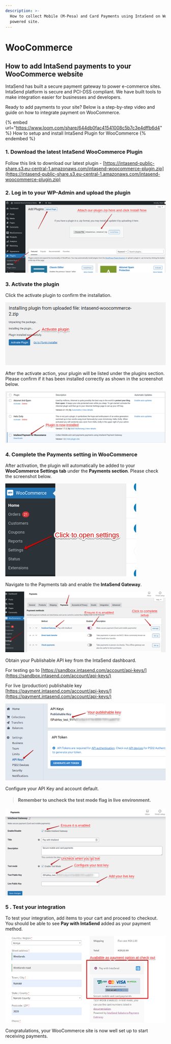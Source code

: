 ```yaml
---
description: >-
  How to collect Mobile (M-Pesa) and Card Payments using IntaSend on WooCommerce
  powered site.
---
```


# WooCommerce

## How to add IntaSend payments to your WooCommerce website

IntaSend has built a secure payment gateway to power e-commerce sites. IntaSend platform is secure and PCI-DSS compliant. We have built tools to make integration easier for businesses and developers.

Ready to add payments to your site? Below is a step-by-step video and guide on how to integrate payment on WooCommerce.&#x20;

{% embed url="https://www.loom.com/share/644db0fac41541008c5b7c3e4dffb6d4" %}
How to setup and install IntaSend Plugin for WooCommerce
{% endembed %}

### 1. Download the latest IntaSend WooCommerce Plugin

Follow this link to download our latest plugin - [https://intasend-public-share.s3.eu-central-1.amazonaws.com/intasend-woocommerce-plugin.zip](https://intasend-public-share.s3.eu-central-1.amazonaws.com/intasend-woocommerce-plugin.zip)

### 2. Log in to your WP-Admin and upload the plugin

![](../.gitbook/assets/step-1.png)

### 3. Activate the plugin

Click the activate plugin to confirm the installation.

![](../.gitbook/assets/step-2.png)

After the activate action, your plugin will be listed under the plugins section. Please confirm if it has been installed correctly as shown in the screenshot below.

![](../.gitbook/assets/step-3.png)

### 4. Complete the Payments setting in WooCommerce

After activation, the plugin will automatically be added to your **WooCommerce Settings tab** under the **Payments section**. Please check the screenshot below.

![](../.gitbook/assets/step-4.png)

Navigate to the Payments tab and enable the **IntaSend Gateway**.

![](../.gitbook/assets/step-5.png)

Obtain your Publishable API key from the IntaSend dashboard.

For testing go to [https://sandbox.intasend.com/account/api-keys/](https://sandbox.intasend.com/account/api-keys/)

For live (production) publishable key [https://payment.intasend.com/account/api-keys/](https://payment.intasend.com/account/api-keys/)

![](../.gitbook/assets/get-publishable-key.png)

Configure your API Key and account default.

> #### Remember to uncheck the test mode flag in live environment.

![](../.gitbook/assets/complete-setup.png)

### 5 . Test your integration

To test your integration, add items to your cart and proceed to checkout. You should be able to see **Pay with IntaSend** added as your payment method.

![](../.gitbook/assets/checkout-screen.png)

Congratulations, your WooCommerce site is now well set up to start receiving payments.
